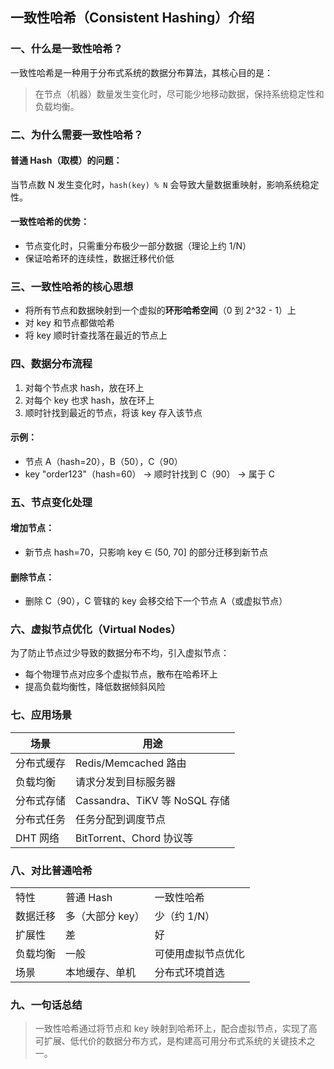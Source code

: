 
## 一致性哈希（Consistent Hashing）介绍

### 一、什么是一致性哈希？

一致性哈希是一种用于分布式系统的数据分布算法，其核心目的是：
> 在节点（机器）数量发生变化时，尽可能少地移动数据，保持系统稳定性和负载均衡。


### 二、为什么需要一致性哈希？

#### 普通 Hash（取模）的问题：
当节点数 N 发生变化时，`hash(key) % N` 会导致大量数据重映射，影响系统稳定性。
#### 一致性哈希的优势：
- 节点变化时，只需重分布极少一部分数据（理论上约 1/N）
- 保证哈希环的连续性，数据迁移代价低

### 三、一致性哈希的核心思想
- 将所有节点和数据映射到一个虚拟的**环形哈希空间**（0 到 2^32 - 1）上
- 对 key 和节点都做哈希
- 将 key 顺时针查找落在最近的节点上

### 四、数据分布流程
1. 对每个节点求 hash，放在环上
2. 对每个 key 也求 hash，放在环上
3. 顺时针找到最近的节点，将该 key 存入该节点

#### 示例：
- 节点 A（hash=20），B（50），C（90）
- key "order123"（hash=60） → 顺时针找到 C（90） → 属于 C

### 五、节点变化处理

#### 增加节点：
- 新节点 hash=70，只影响 key ∈ (50, 70] 的部分迁移到新节点

#### 删除节点：
- 删除 C（90），C 管辖的 key 会移交给下一个节点 A（或虚拟节点）


### 六、虚拟节点优化（Virtual Nodes）
为了防止节点过少导致的数据分布不均，引入虚拟节点：
- 每个物理节点对应多个虚拟节点，散布在哈希环上
- 提高负载均衡性，降低数据倾斜风险

### 七、应用场景

|场景|用途|
|---|---|
|分布式缓存|Redis/Memcached 路由|
|负载均衡|请求分发到目标服务器|
|分布式存储|Cassandra、TiKV 等 NoSQL 存储|
|分布式任务|任务分配到调度节点|
|DHT 网络|BitTorrent、Chord 协议等|

### 八、对比普通哈希

|   |   |   |
|---|---|---|
|特性|普通 Hash|一致性哈希|
|数据迁移|多（大部分 key）|少（约 1/N）|
|扩展性|差|好|
|负载均衡|一般|可使用虚拟节点优化|
|场景|本地缓存、单机|分布式环境首选|

### 九、一句话总结

> 一致性哈希通过将节点和 key 映射到哈希环上，配合虚拟节点，实现了高可扩展、低代价的数据分布方式，是构建高可用分布式系统的关键技术之一。